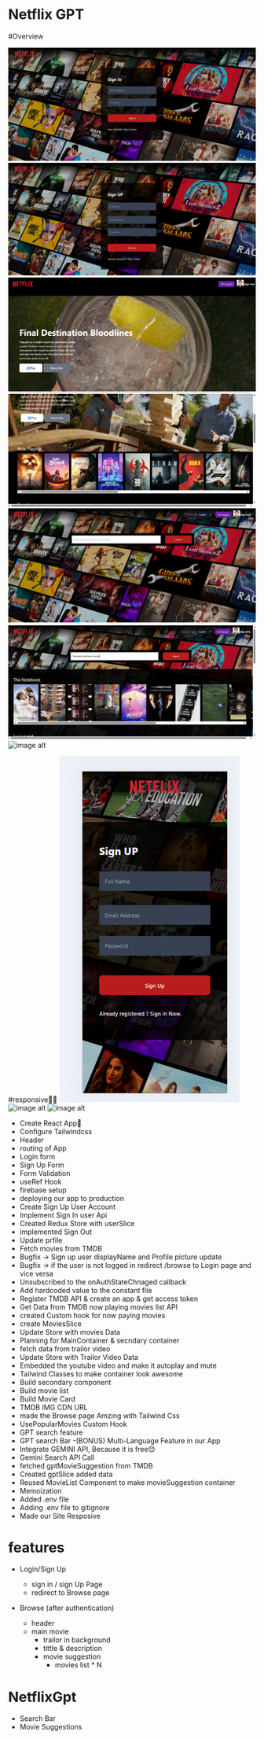 # Netflix GPT

#Overview

![image alt](https://github.com/mdgulamrasulkhan/netflix-gemini/blob/e40c3dad7c41e4ec82cc36ed41ac840da234690e/Screenshot%202025-06-27%20182029.png)
![image alt](https://github.com/mdgulamrasulkhan/netflix-gemini/blob/ffc4d93e0c2059de792df4eea0fa3cd3cc8c96d0/Screenshot%202025-06-29%20181231.png)
![image alt](https://github.com/mdgulamrasulkhan/netflix-gemini/blob/5a45d7eea8eab369b95dd66ae09d8c75885b7b74/Screenshot%202025-06-29%20180946.png)
![image alt](https://github.com/mdgulamrasulkhan/netflix-gemini/blob/4cce500038d9e5c7bef3018dedf558a041cebae6/Screenshot%202025-06-29%20181010.png)
![image alt](https://github.com/mdgulamrasulkhan/netflix-gemini/blob/7054d0517f06c1377700831b16c768b9f382b798/Screenshot%202025-06-29%20181053.png)
![image alt](https://github.com/mdgulamrasulkhan/netflix-gemini/blob/110ab3ec11cf7115b9a102d2a85436677dbed160/Screenshot%202025-06-29%20181144.png)
![image alt]()


#responsive🚀💫
![image alt](https://github.com/mdgulamrasulkhan/netflix-gemini/blob/ce59cde77ec686e262b33014e4f440c6c89e211a/Screenshot%202025-06-29%20181251.png)
![image alt]()
![image alt]()
- Create React App🚀
- Configure Tailwindcss
- Header
- routing of App
- Login form
- Sign Up Form
- Form Validation
- useRef Hook
- firebase setup
- deploying our app to production
- Create Sign Up User Account
- Implement Sign In user Api
- Created Redux Store with userSlice
- implemented Sign Out
- Update prfile
- Fetch movies from TMDB
- Bugfix -> Sign up user displayName and Profile picture update
- Bugfix -> if the user is not logged in redirect /browse to Login page and vice versa
- Unsubscribed to the onAuthStateChnaged callback
- Add hardcoded value to the constant file
- Register TMDB API & create an app & get access token
- Get Data from TMDB now playing movies list API
- created Custom hook for now paying movies
- create MoviesSlice
- Update Store with movies Data
- Planning for MainContainer & secndary container
- fetch data from trailor video
- Update Store with Trailor Video Data
- Embedded the youtube video and make it autoplay and mute
- Tailwind Classes to make container look awesome
- Build secondary component
- Build movie list
- Build Movie Card
- TMDB IMG CDN URL
- made the Browse page Amzing with Tailwind Css
- UsePopularMovies Custom Hook
- GPT search feature
- GPT search Bar
  -(BONUS) Multi-Language Feature in our App
- Integrate GEMINI API, Because it is free😊
- Gemini Search API Call
- fetched gptMovieSuggestion from TMDB
- Created gptSlice added data
- Reused MovieList Component to make movieSuggestion container
- Memoization
- Added .env file
- Adding .env file to gitignore
- Made our Site Resposive

# features

- Login/Sign Up

  - sign in / sign Up Page
  - redirect to Browse page

- Browse (after authentication)
  - header
  - main movie
    - trailor in background
    - tittle & description
    - movie suggestion
      - movies list \* N

# NetflixGpt

- Search Bar
- Movie Suggestions
